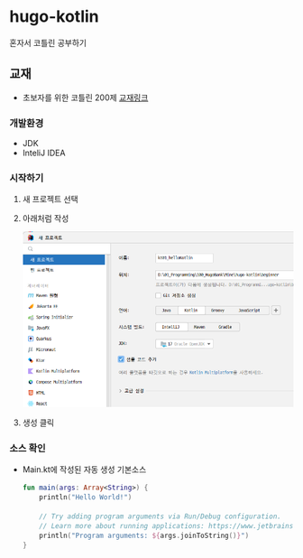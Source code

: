 # hugo-kotlin
혼자서 코틀린 공부하기

## 교재
- 초보자를 위한 코틀린 200제 
	<!-- - [교재](https://www.aladin.co.kr/shop/wproduct.aspx?ItemId=145772464) -->
	<a href="https://www.aladin.co.kr/shop/wproduct.aspx?ItemId=145772464" target="_blank">교재링크</a>

### 개발환경
- JDK
- InteliJ IDEA 

### 시작하기
1. 새 프로젝트 선택
2. 아래처럼 작성

	<!-- ![프로젝트](https://raw.githubusercontent.com/hugoMGSung/hugo-kotlin/refs/heads/main/images/kt0001.png) -->
	<img src="https://raw.githubusercontent.com/hugoMGSung/hugo-kotlin/refs/heads/main/images/kt0001.png" width="730">

3. 생성 클릭

### 소스 확인
- Main.kt에 작성된 자동 생성 기본소스

	```kotlin
	fun main(args: Array<String>) {
		println("Hello World!")

		// Try adding program arguments via Run/Debug configuration.
		// Learn more about running applications: https://www.jetbrains.com/help/idea/running-applications.html.
		println("Program arguments: ${args.joinToString()}")
	}
	```
